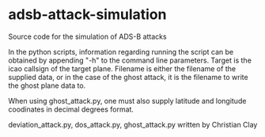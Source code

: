 # adsb-attack-simulation
Source code for the simulation of ADS-B attacks

In the python scripts, information regarding running the script can be obtained by appending "-h" to the command line parameters.
Target is the icao callsign of the target plane. Filename is either the filename of the supplied data,
or in the case of the ghost attack, it is the filename to write the ghost plane data to.

When using ghost_attack.py, one must also supply latitude and longitude coodinates in decimal degrees format.

deviation_attack.py, dos_attack.py, ghost_attack.py written by Christian Clay
